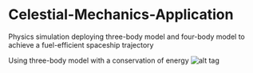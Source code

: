 # Celestial-Mechanics-Application
Physics simulation deploying three-body model and four-body model to achieve a fuel-efficient spaceship trajectory


Using three-body model with a conservation of energy
![alt tag](http://imgur.com/a/0Hvyo)
